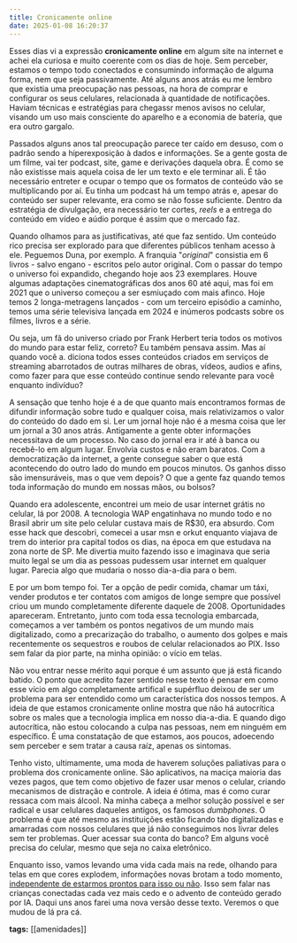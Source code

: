 ```yaml
---
title: Cronicamente online
date: 2025-01-08 16:20:37
---
```


Esses dias vi a expressão **cronicamente online** em algum site na internet e achei ela curiosa e muito coerente com os dias de hoje. Sem perceber, estamos o tempo todo conectados e consumindo informação de alguma forma, nem que seja passivamente. Até alguns anos atrás eu me lembro que existia uma preocupação nas pessoas, na hora de comprar e configurar os seus celulares, relacionada à quantidade de notificações. Haviam técnicas e estratégias para chegassr menos avisos no celular, visando um uso mais consciente do aparelho e a economia de bateria, que era outro gargalo.

Passados alguns anos tal preocupação parece ter caído em desuso, com o padrão sendo a hiperexposição à dados e informações. Se a gente gosta de um filme, vai ter podcast, site, game e derivações daquela obra. É como se não existisse mais aquela coisa de ler um texto e ele terminar ali. É tão necessário entreter e ocupar o tempo que os formatos de conteúdo vão se multiplicando por aí. Eu tinha um podcast há um tempo atrás e, apesar do conteúdo ser super relevante, era como se não fosse suficiente. Dentro da estratégia de divulgação, era necessário ter cortes, *reels* e a entrega do conteúdo em vídeo e aúdio porque é assim que o mercado faz.

Quando olhamos para as justificativas, até que faz sentido. Um conteúdo rico precisa ser explorado para que diferentes públicos tenham acesso à ele. Peguemos Duna, por exemplo. A franquia "*original*" consistia em 6 livros - salvo engano - escritos pelo autor original. Com o passar do tempo o universo foi expandido, chegando hoje aos 23 exemplares. Houve algumas adaptações cinematográficas dos anos 60 até aqui, mas foi em 2021 que o universo começou a ser esmiuçado com mais afinco. Hoje temos 2 longa-metragens lançados - com um terceiro episódio a caminho, temos uma série televisiva lançada em 2024 e inúmeros podcasts sobre os filmes, livros e a série. 

Ou seja, um fã do universo criado por Frank Herbert teria todos os motivos do mundo para estar feliz, correto? Eu também pensava assim. Mas aí quando você a.  diciona todos esses conteúdos criados em serviços de streaming abarrotados de outras milhares de obras, vídeos, audios e afins, como fazer para que esse conteúdo continue sendo relevante para você enquanto indivíduo?

A sensação que tenho hoje é a de que quanto mais encontramos formas de difundir informação sobre tudo e qualquer coisa, mais relativizamos o valor do conteúdo do dado em si. Ler um jornal hoje não é a mesma coisa que ler um jornal a 30 anos atrás. Antigamente a gente obter informações necessitava de um processo. No caso do jornal era ir até à banca ou recebê-lo em algum lugar. Envolvia custos e não eram baratos. Com a democratização da internet, a gente consegue saber o que está acontecendo do outro lado do mundo em poucos minutos. Os ganhos disso são imensuráveis, mas o que vem depois? O que a gente faz quando temos toda informação do mundo em nossas mãos,  ou bolsos?

Quando era adolescente, encontrei um meio de usar internet grátis no celular, lá por 2008. A tecnologia WAP engatinhava no mundo todo e no Brasil abrir um site pelo celular custava mais de R$30, era absurdo. Com esse hack que descobri, comecei a usar msn e orkut enquanto viajava de trem do interior pra capital todos os dias, na época em que estudava na zona norte de SP. Me divertia muito fazendo isso e imaginava que seria muito legal se um dia as pessoas pudessem usar internet em qualquer lugar. Parecia algo que mudaria o nosso dia-a-dia para o bem.

E por um bom tempo foi. Ter a opção de pedir comida, chamar um táxi, vender produtos e ter contatos com amigos de longe sempre que possível criou um mundo completamente diferente daquele de 2008. Oportunidades apareceram. Entretanto, junto com toda essa tecnologia embarcada, começamos a ver também os pontos negativos de um mundo mais digitalizado, como a precarização do trabalho, o aumento dos golpes e mais recentemente os sequestros e roubos de celular relacionados ao PIX. Isso sem falar da pior parte, na minha opinião: o vício em telas.

Não vou entrar nesse mérito aqui porque é um assunto que já está ficando batido. O ponto que acredito fazer sentido nesse texto é pensar em como esse vício em algo completamente artifical e supérfluo deixou de ser um problema para ser entendido como um característica dos nossos tempos. A ideia de que estamos cronicamente online mostra que não há autocrítica sobre os males que a tecnologia implica em nosso dia-a-dia. E quando digo autocrítica, não estou colocando a culpa nas pessoas, nem em ninguém em específico. É uma constatação de que estamos, aos poucos, adoecendo sem perceber e sem tratar a causa raíz, apenas os sintomas. 

Tenho visto, ultimamente, uma moda de haverem soluções paliativas para o problema dos cronicamente online. São aplicativos, na maciça maioria das vezes pagos, que tem como objetivo de fazer usar menos o celular, criando mecanismos de distração e controle. A ideia é ótima, mas é como curar ressaca com mais álcool. Na minha cabeça a melhor solução possível e ser radical e usar celulares daqueles antigos, os famosos *dumbphones*. O problema é que até mesmo as instituições estão ficando tão digitalizadas e amarradas com nossos celulares que já não conseguimos nos livrar deles sem ter problemas. Quer acessar sua conta do banco? Em alguns você precisa do celular, mesmo que seja no caixa eletrônico.

Enquanto isso, vamos levando uma vida cada mais na rede, olhando para telas em que cores explodem, informações novas brotam a todo momento, [independente de estarmos prontos para isso ou não](https://www.nytimes.com/2024/12/26/science/speed-of-thought.html). Isso sem falar nas crianças conectadas cada vez mais cedo e o advento de conteúdo gerado por IA. Daqui uns anos farei uma nova versão desse texto. Veremos o que mudou de lá pra cá.

<b>tags:</b> [[amenidades]]
